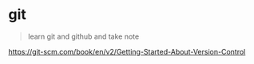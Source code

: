 # git
> learn git and github and take note


https://git-scm.com/book/en/v2/Getting-Started-About-Version-Control



